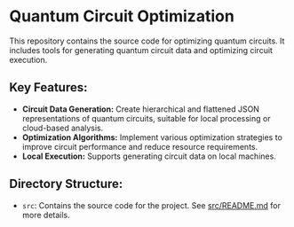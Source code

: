 # Quantum Circuit Optimization

This repository contains the source code for optimizing quantum circuits.  It includes tools for generating quantum circuit data and optimizing circuit execution.

## Key Features:

* **Circuit Data Generation:** Create hierarchical and flattened JSON representations of quantum circuits, suitable for local processing or cloud-based analysis.
* **Optimization Algorithms:**  Implement various optimization strategies to improve circuit performance and reduce resource requirements.
* **Local Execution:**  Supports generating circuit data on local machines.


## Directory Structure:

* `src`: Contains the source code for the project. See [src/README.md](src/README.md) for more details.